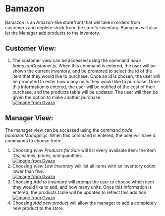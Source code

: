 # Bamazon  
Bamazon is an Amazon-like storefront that will take in orders from customers and deplete stock from the store's inventory. Bamazon will also let the Manager add products to the inventory.  

## Customer View: 
1. The customer view can be accessed using the command *node bamazonCustomer.js*. When this command is entered, the user will be shown the current inventory, and be prompted to select the id of the item that they would like to purchase. Once an id is chosen, the user will be prompted to enter how many units they would like to purchase. Once this information is entered, the user will be notified of the cost of their purchase, and the products table will be updated. The user will then be given the option to make another purchase.   
[![Image from Gyazo](https://i.gyazo.com/b1c54f7ad0f1459892f31cd80a6d328b.gif)](https://gyazo.com/b1c54f7ad0f1459892f31cd80a6d328b)  

## Manager View:  
The manager view can be accessed using the command *node bamazonManager.js*. When this command is entered, the user will have 4 commands to choose from:
1. Choosing *View Products for Sale* will list every available item: the item IDs, names, prices, and quantities.  
[![Image from Gyazo](https://i.gyazo.com/9b4b586525bd9e74f2eb422f0b11ab0c.gif)](https://gyazo.com/9b4b586525bd9e74f2eb422f0b11ab0c)   
2. Choosing *View Low Inventory* will list all items with an inventory count lower than five.  
[![Image from Gyazo](https://i.gyazo.com/ddb42ec790ee1dd009cbfdcb5837ae7f.gif)](https://gyazo.com/ddb42ec790ee1dd009cbfdcb5837ae7f)    
3. Choosing *Add to Inventory* will prompt the user to choose which item they would like to add, and how many units. Once this information is entered, the products table will be updated to reflect this addition.  
[![Image from Gyazo](https://i.gyazo.com/868c00410675743ef4f161a86affec53.gif)](https://gyazo.com/868c00410675743ef4f161a86affec53)    
4. Choosing *Add new product* will allow the manager to add a completely new product to the store.
